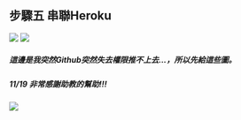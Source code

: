 ## 步驟五 串聯Heroku

![](https://i.imgur.com/857XKpM.png)
![](https://i.imgur.com/HP1hSeN.png)

##### 這邊是我突然Github突然失去權限推不上去...，所以先給這些圖。

##### 11/19 非常感謝助教的幫助!!!
![](https://i.imgur.com/fM1Pzlk.jpg)